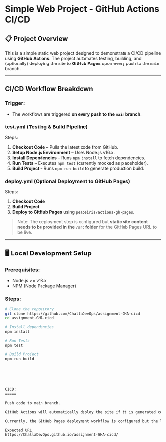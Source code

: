 # Simple Web Project - GitHub Actions CI/CD

## 📋 Project Overview
This is a simple static web project designed to demonstrate a CI/CD pipeline using **GitHub Actions**. The project automates testing, building, and (optionally) deploying the site to **GitHub Pages** upon every push to the `main` branch.

---

##  CI/CD Workflow Breakdown

### **Trigger:**
- The workflows are triggered **on every push to the `main` branch**.

### **test.yml** (Testing & Build Pipeline)
Steps:
1. **Checkout Code** – Pulls the latest code from GitHub.
2. **Setup Node.js Environment** – Uses Node.js v16.x.
3. **Install Dependencies** – Runs `npm install` to fetch dependencies.
4. **Run Tests** – Executes `npm test` (currently mocked as placeholder).
5. **Build Project** – Runs `npm run build` to generate production build.

### **deploy.yml** (Optional Deployment to GitHub Pages)
Steps:
1. **Checkout Code**
2. **Build Project**
3. **Deploy to GitHub Pages** using `peaceiris/actions-gh-pages`.

>  Note: The deployment step is configured but **static site content needs to be provided in the `/src` folder** for the GitHub Pages URL to be live.

---

## 🖥️ Local Development Setup

### Prerequisites:
- Node.js >= v18.x
- NPM (Node Package Manager)

### Steps:
```bash
# Clone the repository
git clone https://github.com/ChallaDevOps/assignment-GHA-cicd
cd assignment-GHA-cicd

# Install dependencies
npm install

# Run Tests
npm test

# Build Project
npm run build






CICD:
=====

Push code to main branch.

GitHub Actions will automatically deploy the site if it is generated correctly.

Currently, the GitHub Pages deployment workflow is configured but the live URL is not active because placeholder content is used.

Expected URL
https://ChallaDevOps.github.io/assignment-GHA-cicd/

